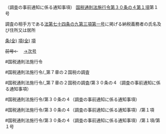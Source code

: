 （調査の事前通知に係る通知事項）
[国税通則法施行令第３０条の４第１項](国税通則法施行＿令＿第３０条の４第１項)第１号

調査の相手方である[法第七十四条の九第三項第一号](国税通則法＿＿＿＿＿第７４条の９第３項第１号)に掲げる納税義務者の氏名及び住所又は居所

[条(全)](国税通則法施行＿令＿第３０条の４_.md)    [項(全)](国税通則法施行＿令＿第３０条の４第１項_.md)    [項](国税通則法施行＿令＿第３０条の４第１項.md)

~~前号←~~　  [→次号](国税通則法施行＿令＿第３０条の４第１項第２号.md)

#国税通則法施行令

#国税通則法施行令/_第７章の２国税の調査

#国税通則法施行令/_第７章の２国税の調査/第３０条の４（調査の事前通知に係る通知事項）

#国税通則法施行令/第３０条の４（調査の事前通知に係る通知事項）

#国税通則法施行令/第３０条の４（調査の事前通知に係る通知事項）/第１項

#国税通則法施行令/第３０条の４（調査の事前通知に係る通知事項）/第１項/第１号

